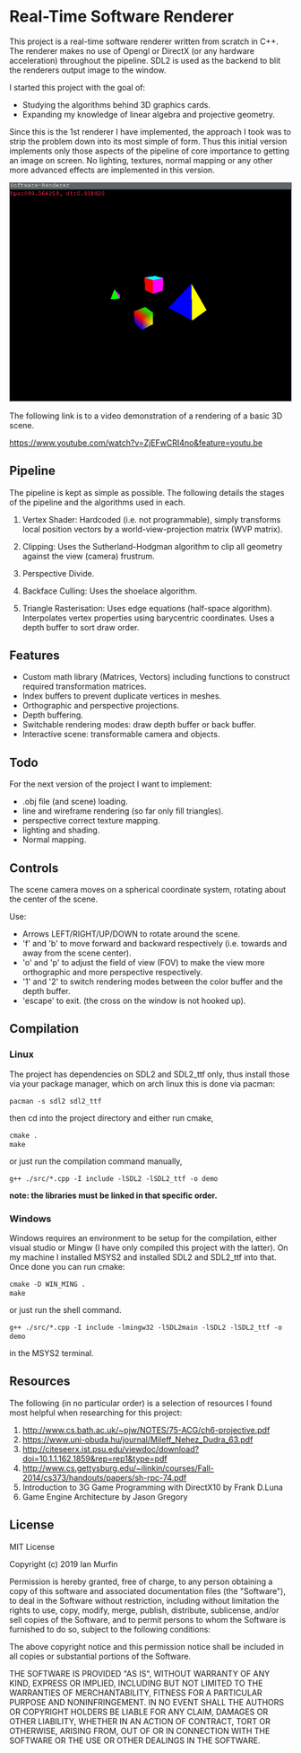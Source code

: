 # Real-Time Software Renderer

This project is a real-time software renderer written from scratch in C++. The 
renderer makes no use of Opengl or DirectX (or any hardware acceleration) 
throughout the pipeline. SDL2 is used as the backend to blit the renderers 
output image to the window.

I started this project with the goal of:

- Studying the algorithms behind 3D graphics cards.
- Expanding my knowledge of linear algebra and projective geometry.

Since this is the 1st renderer I have implemented, the approach I took was to 
strip the problem down into its most simple of form. Thus this initial version 
implements only those aspects of the pipeline of core importance to getting an 
image on screen. No lighting, textures, normal mapping or any other more 
advanced effects are implemented in this version.

![scene capture](img/capture.png)

The following link is to a video demonstration of a rendering of a basic 3D 
scene.

https://www.youtube.com/watch?v=ZjEFwCRI4no&feature=youtu.be

## Pipeline

The pipeline is kept as simple as possible. The following details the stages of
the pipeline and the algorithms used in each.

1. Vertex Shader: Hardcoded (i.e. not programmable), simply transforms local 
  position vectors by a world-view-projection matrix (WVP matrix).

2. Clipping: Uses the Sutherland-Hodgman algorithm to clip all geometry 
  against the view (camera) frustrum.

3. Perspective Divide.

4. Backface Culling: Uses the shoelace algorithm.

5. Triangle Rasterisation: Uses edge equations (half-space algorithm). 
  Interpolates vertex properties using barycentric coordinates. Uses a depth
  buffer to sort draw order.

## Features

- Custom math library (Matrices, Vectors) including functions to construct 
  required transformation matrices.
- Index buffers to prevent duplicate vertices in meshes.
- Orthographic and perspective projections.
- Depth buffering.
- Switchable rendering modes: draw depth buffer or back buffer.
- Interactive scene: transformable camera and objects.

## Todo

For the next version of the project I want to implement:

- .obj file (and scene) loading.
- line and wireframe rendering (so far only fill triangles).
- perspective correct texture mapping.
- lighting and shading.
- Normal mapping.

## Controls

The scene camera moves on a spherical coordinate system, rotating about the center of the scene.

Use:
- Arrows LEFT/RIGHT/UP/DOWN to rotate around the scene.
- 'f' and 'b' to move forward and backward respectively (i.e. towards and away from the scene center).
- 'o' and 'p' to adjust the field of view (FOV) to make the view more orthographic and more perspective respectively.
- '1' and '2' to switch rendering modes between the color buffer and the depth buffer.
- 'escape' to exit. (the cross on the window is not hooked up).

## Compilation

### Linux

The project has dependencies on SDL2 and SDL2_ttf only, thus install those via your package manager, which
on arch linux this is done via pacman:

```shell
pacman -s sdl2 sdl2_ttf
```

then cd into the project directory and either run cmake,

```shell
cmake .
make
```

or just run the compilation command manually,

```shell
g++ ./src/*.cpp -I include -lSDL2 -lSDL2_ttf -o demo
```

**note: the libraries must be linked in that specific order.**

### Windows

Windows requires an environment to be setup for the compilation, either visual studio 
or Mingw (I have only compiled this project with the latter). On my machine I installed 
MSYS2 and installed SDL2 and SDL2_ttf into that. Once done you can run cmake:

```shell
cmake -D WIN_MING .
make
```

or just run the shell command.

```shell
g++ ./src/*.cpp -I include -lmingw32 -lSDL2main -lSDL2 -lSDL2_ttf -o demo
```

in the MSYS2 terminal.

## Resources

The following (in no particular order) is a selection of resources I found most 
helpful when researching for this project:

1. http://www.cs.bath.ac.uk/~pjw/NOTES/75-ACG/ch6-projective.pdf
2. https://www.uni-obuda.hu/journal/Mileff_Nehez_Dudra_63.pdf
3. http://citeseerx.ist.psu.edu/viewdoc/download?doi=10.1.1.162.1859&rep=rep1&type=pdf
4. http://www.cs.gettysburg.edu/~ilinkin/courses/Fall-2014/cs373/handouts/papers/sh-rpc-74.pdf
5. Introduction to 3G Game Programming with DirectX10 by Frank D.Luna
6. Game Engine Architecture by Jason Gregory

## License

MIT License

Copyright (c) 2019 Ian Murfin

Permission is hereby granted, free of charge, to any person obtaining a copy
of this software and associated documentation files (the "Software"), to deal
in the Software without restriction, including without limitation the rights
to use, copy, modify, merge, publish, distribute, sublicense, and/or sell
copies of the Software, and to permit persons to whom the Software is
furnished to do so, subject to the following conditions:

The above copyright notice and this permission notice shall be included in all
copies or substantial portions of the Software.

THE SOFTWARE IS PROVIDED "AS IS", WITHOUT WARRANTY OF ANY KIND, EXPRESS OR
IMPLIED, INCLUDING BUT NOT LIMITED TO THE WARRANTIES OF MERCHANTABILITY,
FITNESS FOR A PARTICULAR PURPOSE AND NONINFRINGEMENT. IN NO EVENT SHALL THE
AUTHORS OR COPYRIGHT HOLDERS BE LIABLE FOR ANY CLAIM, DAMAGES OR OTHER
LIABILITY, WHETHER IN AN ACTION OF CONTRACT, TORT OR OTHERWISE, ARISING FROM,
OUT OF OR IN CONNECTION WITH THE SOFTWARE OR THE USE OR OTHER DEALINGS IN THE
SOFTWARE.

